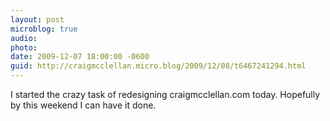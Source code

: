 ```yaml
---
layout: post
microblog: true
audio: 
photo: 
date: 2009-12-07 18:00:00 -0600
guid: http://craigmcclellan.micro.blog/2009/12/08/t6467241294.html
---
```

I started the crazy task of redesigning craigmcclellan.com today.  Hopefully by this weekend I can have it done.
